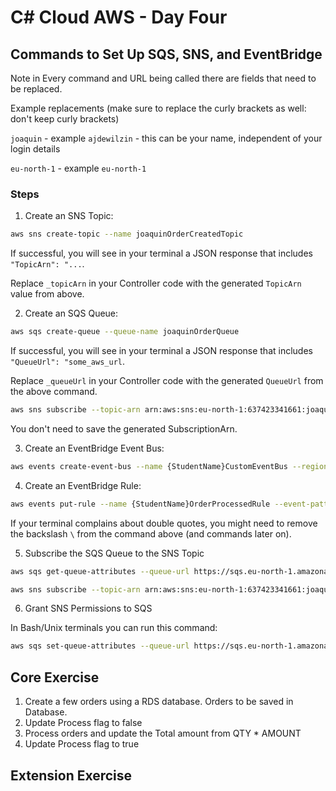 # C# Cloud AWS - Day Four
## Commands to Set Up SQS, SNS, and EventBridge

Note in Every command and URL being called there are fields that need to be replaced.

Example replacements (make sure to replace the curly brackets as well: don't keep curly brackets)

`joaquin` - example `ajdewilzin` - this can be your name, independent of your login details

`eu-north-1` - example `eu-north-1`

### Steps
1. Create an SNS Topic:

```bash
aws sns create-topic --name joaquinOrderCreatedTopic
```
If successful, you will see in your terminal a JSON response that includes `"TopicArn": "...`.

Replace `_topicArn` in your Controller code with the generated `TopicArn` value from above.

2. Create an SQS Queue:

```bash
aws sqs create-queue --queue-name joaquinOrderQueue
```

If successful, you will see in your terminal a JSON response that includes `"QueueUrl": "some_aws_url`.

Replace `_queueUrl` in your Controller code with the generated `QueueUrl` from the above command.


```bash
aws sns subscribe --topic-arn arn:aws:sns:eu-north-1:637423341661:joaquinOrderCreatedTopic --protocol sqs --notification-endpoint arn:aws:sqs:eu-north-1:637423341661:joaquinOrderQueue
```

You don't need to save the generated SubscriptionArn.

3. Create an EventBridge Event Bus:

```bash
aws events create-event-bus --name {StudentName}CustomEventBus --region eu-north-1
```

4. Create an EventBridge Rule:

```bash
aws events put-rule --name {StudentName}OrderProcessedRule --event-pattern '{\"source\": [\"order.service\"]}' --event-bus-name {StudentName}CustomEventBus
```

If your terminal complains about double quotes, you might need to remove the backslash `\` from the command above (and commands later on).


5. Subscribe the SQS Queue to the SNS Topic

```bash
aws sqs get-queue-attributes --queue-url https://sqs.eu-north-1.amazonaws.com/637423341661/joaquinOrderQueue --attribute-name QueueArn --region eu-north-1
```

```bash
aws sns subscribe --topic-arn arn:aws:sns:eu-north-1:637423341661:joaquinOrderCreatedTopic --protocol sqs --notification-endpoint arn:aws:sqs:eu-north-1:637423341661:joaquinOrderQueue --region eu-north-1
```

6. Grant SNS Permissions to SQS


In Bash/Unix terminals you can run this command:
```bash
aws sqs set-queue-attributes --queue-url https://sqs.eu-north-1.amazonaws.com/637423341661/joaquinOrderQueue --attributes '{"Policy":"{\"Version\":\"2012-10-17\",\"Statement\":[{\"Effect\":\"Allow\",\"Principal\":{\"AWS\":\"*\"},\"Action\":\"SQS:SendMessage\",\"Resource\":\"arn:aws:sqs:eu-north-1:637423341661:joaquinOrderQueue\",\"Condition\":{\"ArnEquals\":{\"aws:SourceArn\":\"arn:aws:sns:eu-north-1:637423341661:joaquinOrderCreatedTopic\"}}}]}"}' --region eu-north-1
```


## Core Exercise
1. Create a few orders using a RDS database. Orders to be saved in Database.
2. Update Process flag to false
3. Process orders and update the Total amount from QTY * AMOUNT
4. Update Process flag to true

## Extension Exercise
